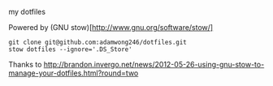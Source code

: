 my dotfiles

Powered by (GNU stow)[http://www.gnu.org/software/stow/]

```
git clone git@github.com:adamwong246/dotfiles.git
stow dotfiles --ignore='.DS_Store'
```

Thanks to http://brandon.invergo.net/news/2012-05-26-using-gnu-stow-to-manage-your-dotfiles.html?round=two
